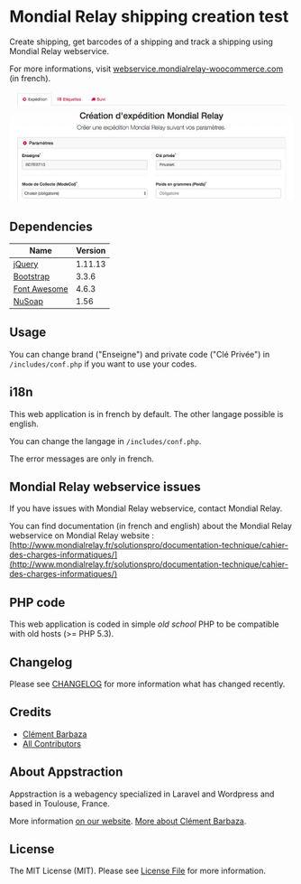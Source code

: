 # Mondial Relay shipping creation test

Create shipping, get barcodes of a shipping and track a shipping using Mondial Relay webservice.

For more informations, visit [webservice.mondialrelay-woocommerce.com](http://webservice.mondialrelay-woocommerce.com) (in french).

![Mondial Relay Webservice](assets/img/screenshot.jpg)

## Dependencies

Name | Version
-----|--------
[jQuery](https://jquery.com/) | 1.11.13
[Bootstrap](http://getbootstrap.com/) | 3.3.6
[Font Awesome](http://fontawesome.io/) | 4.6.3
[NuSoap](https://sourceforge.net/projects/nusoap/) | 1.56 

## Usage

You can change brand ("Enseigne") and private code ("Clé Privée") in ``/includes/conf.php`` if you want to use your codes.

## i18n

This web application is in french by default.
The other langage possible is english. 

You can change the langage in ``/includes/conf.php``.

The error messages are only in french.

## Mondial Relay webservice issues

If you have issues with Mondial Relay webservice, contact Mondial Relay.

You can find documentation (in french and english) about the Mondial Relay webservice on Mondial Relay website : [http://www.mondialrelay.fr/solutionspro/documentation-technique/cahier-des-charges-informatiques/](http://www.mondialrelay.fr/solutionspro/documentation-technique/cahier-des-charges-informatiques/)

## PHP code

This web application is coded in simple *old school* PHP to be compatible with old hosts (>= PHP 5.3).

## Changelog

Please see [CHANGELOG](CHANGELOG.md) for more information what has changed recently.

## Credits

- [Clément Barbaza](https://github.com/cba85)
- [All Contributors](../../contributors)

## About Appstraction

Appstraction is a webagency specialized in Laravel and Wordpress and based in Toulouse, France.

More information [on our website](https://www.appstraction.fr).
[More about Clément Barbaza](http://www.clementbarbaza.com).

## License

The MIT License (MIT). Please see [License File](LICENSE.md) for more information.